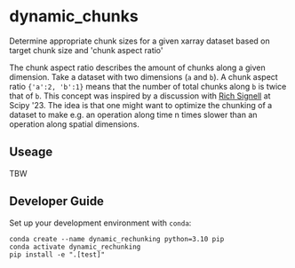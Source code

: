 # dynamic_chunks

Determine appropriate chunk sizes for a given xarray dataset based on target chunk size and 'chunk aspect ratio'

The chunk aspect ratio describes the amount of chunks along a given dimension. Take a dataset with two dimensions (`a` and `b`). A chunk aspect ratio `{'a':2, 'b':1}` means that the number of total chunks along `b` is twice that of `b`.
This concept was inspired by a discussion with [Rich Signell](https://github.com/rsignell-usgs) at Scipy '23. The idea is that one might want to optimize the chunking of a dataset to make e.g. an operation along time n times slower than an operation along spatial dimensions.

## Useage
TBW

## Developer Guide

Set up your development environment with `conda`:

```
conda create --name dynamic_rechunking python=3.10 pip
conda activate dynamic_rechunking
pip install -e ".[test]"
```
